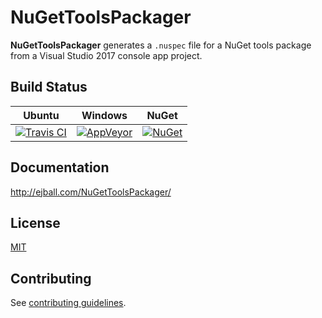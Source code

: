 # NuGetToolsPackager

**NuGetToolsPackager** generates a `.nuspec` file for a NuGet tools package from a Visual Studio 2017 console app project.

## Build Status

Ubuntu | Windows | NuGet
--- | --- | ---
[![Travis CI](https://img.shields.io/travis/ejball/NuGetToolsPackager/master.svg)](https://travis-ci.org/ejball/NuGetToolsPackager) | [![AppVeyor](https://img.shields.io/appveyor/ci/ejball/nugettoolspackager/master.svg)](https://ci.appveyor.com/project/ejball/nugettoolspackager) | [![NuGet](https://img.shields.io/nuget/v/NuGetToolsPackager.svg)](https://www.nuget.org/packages/NuGetToolsPackager)

## Documentation

http://ejball.com/NuGetToolsPackager/

## License

[MIT](LICENSE)

## Contributing

See [contributing guidelines](CONTRIBUTING.md).
